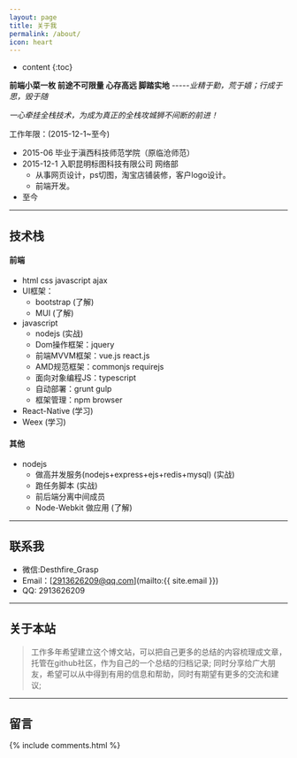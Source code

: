 ```yaml
---
layout: page
title: 关于我
permalink: /about/
icon: heart
---
```


* content
{:toc}

**前端小菜一枚  前途不可限量  心存高远 脚踏实地**
*-----业精于勤，荒于嬉；行成于思，毁于随*

*一心牵挂全栈技术，为成为真正的全栈攻城狮不间断的前进！*

工作年限：(2015-12-1~至今)

* 2015-06 毕业于滇西科技师范学院（原临沧师范）
* 2015-12-1 入职昆明标图科技有限公司 网络部
    * 从事网页设计，ps切图，淘宝店铺装修，客户logo设计。
    * 前端开发。
* 至今

---

## 技术栈

#### 前端

* html css javascript ajax
* UI框架：
    * bootstrap (了解)
    * MUI (了解)
* javascript
    * nodejs (实战)
    * Dom操作框架：jquery
    * 前端MVVM框架：vue.js react.js
    * AMD规范框架：commonjs requirejs
    * 面向对象编程JS：typescript
    * 自动部署：grunt gulp
    * 框架管理：npm browser
* React-Native (学习)
* Weex (学习)

#### 其他

* nodejs
    * 做高并发服务(nodejs+express+ejs+redis+mysql) (实战)
    * 跑任务脚本 (实战)
    * 前后端分离中间成员
    * Node-Webkit 做应用 (了解)

---

## 联系我

* 微信:Desthfire_Grasp
* Email：[2913626209@qq.com](mailto:{{ site.email }})
* QQ: 2913626209

---

## 关于本站

> 工作多年希望建立这个博文站，可以把自己更多的总结的内容梳理成文章，托管在github社区，作为自己的一个总结的归档记录;
> 同时分享给广大朋友，希望可以从中得到有用的信息和帮助，同时有期望有更多的交流和建议;

---

## 留言

{% include comments.html %}
